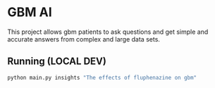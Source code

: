 # GBM AI

This project allows gbm patients to ask questions and get simple and accurate answers from complex and large data sets.

## Running (LOCAL DEV)

```bash
python main.py insights "The effects of fluphenazine on gbm"
```